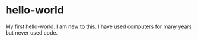# hello-world
My first hello-world.
I am new to this. I have used computers for many years but never used code.
